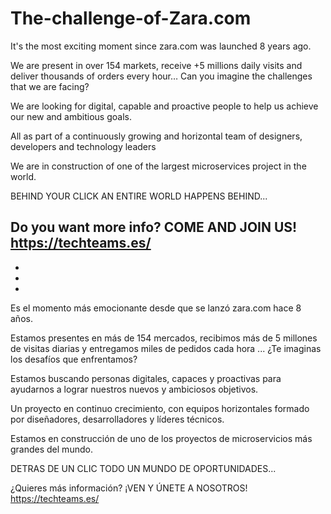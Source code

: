 # The-challenge-of-Zara.com
It's the most exciting moment since zara.com was launched 8 years ago.

We are present in over 154 markets, receive +5 millions daily visits and deliver thousands of orders every hour… Can you imagine the challenges that we are facing?

We are looking for digital, capable and proactive people to help us achieve our new and ambitious goals.

All as part of a continuously growing and horizontal team of designers, developers and technology leaders

We are in construction of one of the largest microservices project in the world.

BEHIND YOUR CLICK AN ENTIRE WORLD HAPPENS BEHIND...

Do you want more info? COME AND JOIN US! https://techteams.es/
-
-
-
-
Es el momento más emocionante desde que se lanzó zara.com hace 8 años.

Estamos presentes en más de 154 mercados, recibimos más de 5 millones de visitas diarias y entregamos miles de pedidos cada hora ... ¿Te imaginas los desafíos que enfrentamos?

Estamos buscando personas digitales, capaces y proactivas para ayudarnos a lograr nuestros nuevos y ambiciosos objetivos.

Un proyecto en continuo crecimiento, con equipos horizontales formado por diseñadores, desarrolladores y líderes técnicos.

Estamos en construcción de uno de los proyectos de microservicios más grandes del mundo.

DETRAS  DE UN CLIC TODO UN MUNDO DE OPORTUNIDADES...

¿Quieres más información? ¡VEN Y ÚNETE A NOSOTROS! https://techteams.es/
